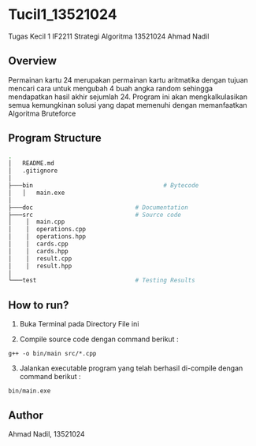 # Tucil1_13521024
Tugas Kecil 1 IF2211 Strategi Algoritma 13521024 Ahmad Nadil

## Overview
Permainan kartu 24 merupakan permainan kartu aritmatika dengan tujuan mencari cara untuk mengubah 4 buah angka random sehingga mendapatkan hasil akhir sejumlah 24. Program ini akan mengkalkulasikan semua kemungkinan solusi yang dapat memenuhi dengan memanfaatkan Algoritma Bruteforce

## Program Structure
```bash
.
│   README.md
│   .gitignore
│
├───bin                                     # Bytecode
│   │   main.exe
│
├───doc                             # Documentation
├───src                             # Source code
│    │  main.cpp
│    │  operations.cpp
│    │  operations.hpp
│    │  cards.cpp
│    │  cards.hpp
│    │  result.cpp
│    │  result.hpp
│
└───test                            # Testing Results
```

## How to run?
1. Buka Terminal pada Directory File ini

2. Compile source code dengan command berikut : 

`g++ -o bin/main src/*.cpp`

3. Jalankan executable program yang telah berhasil di-compile dengan command berikut :

`bin/main.exe`

## Author
Ahmad Nadil, 13521024